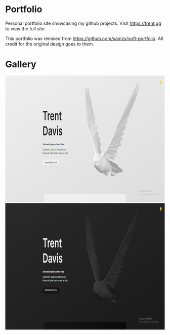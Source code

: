 # Portfolio

Personal portfolio site showcasing my github projects.
Visit <a>https://trent.gg</a> to view the full site

This portfolio was remixed from <a>https://github.com/samzx/soft-portfolio</a>. 
All credit for the original design goes to them.

# Gallery

<img src="./public/gallery/PortfolioLight.png" height="400" alt="Portfolio Light Theme Example">
<img src="./public/gallery/PortfolioDark.png" height="400" alt="Portfolio Dark Theme Example">





